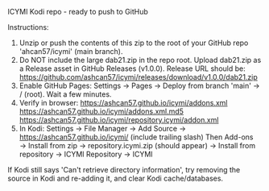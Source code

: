 ICYMI Kodi repo - ready to push to GitHub

Instructions:
1. Unzip or push the contents of this zip to the root of your GitHub repo 'ahcan57/icymi' (main branch).
2. Do NOT include the large dab21.zip in the repo root. Upload dab21.zip as a Release asset in GitHub Releases (v1.0.0).
   Release URL should be:
   https://github.com/ashcan57/icymi/releases/download/v1.0.0/dab21.zip
3. Enable GitHub Pages: Settings → Pages → Deploy from branch 'main' → / (root). Wait a few minutes.
4. Verify in browser:
   https://ashcan57.github.io/icymi/addons.xml
   https://ashcan57.github.io/icymi/addons.xml.md5
   https://ashcan57.github.io/icymi/repository.icymi/addon.xml
5. In Kodi: Settings → File Manager → Add Source → https://ashcan57.github.io/icymi/ (include trailing slash)
   Then Add-ons → Install from zip → repository.icymi.zip (should appear) → Install from repository → ICYMI Repository → ICYMI

If Kodi still says 'Can't retrieve directory information', try removing the source in Kodi and re-adding it, and clear Kodi cache/databases.
